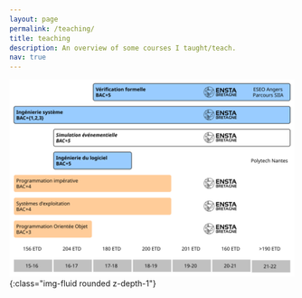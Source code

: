 ```yaml
---
layout: page
permalink: /teaching/
title: teaching
description: An overview of some courses I taught/teach.
nav: true
---
```


<!-- For now, this page is assumed to be a static description of your courses. You can convert it to a collection similar to `_projects/` so that you can have a dedicated page for each course. -->

<!-- Organize your courses by years, topics, or universities, however you like! -->

![im](../assets/img/cours.svg){:class="img-fluid rounded z-depth-1"}
